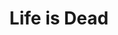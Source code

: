--- 
title: "Life is Dead"
publishdate: "2019-5-27T16:48:46+02:00"
src: "https://365manga.net/manga/life-is-dead"
image: "https://data.365manga.net/images/thumbnails/19195-life-is-dead.jpg"
description: "Zombies can turn humans by both biting them and as a STD. There are also levels of Zombification. Now that this virus is running rampant the government is trying to control it by putting a collar on ever zombie over level 3. Unfortunately for Yukio, he is a level 3. This is his story (or at least that's how it's looking)."
---